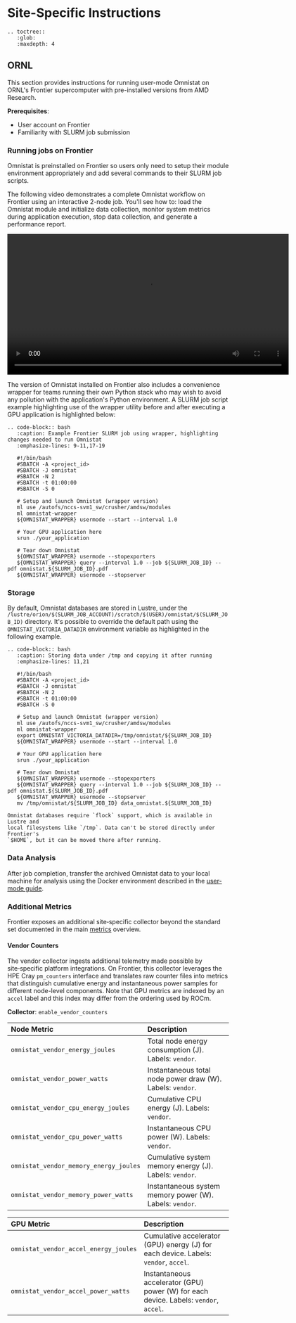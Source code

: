 # Site-Specific Instructions

```eval_rst
.. toctree::
   :glob:
   :maxdepth: 4
```

## ORNL

This section provides instructions for running user-mode Omnistat on ORNL's
Frontier supercomputer with pre-installed versions from AMD Research.

**Prerequisites**:
- User account on Frontier
- Familiarity with SLURM job submission

### Running jobs on Frontier

Omnistat is preinstalled on Frontier so users only need to setup their module environment appropriately and add
several commands to their SLURM job scripts.

The following video demonstrates a complete Omnistat workflow on Frontier
using an interactive 2-node job. You'll see how to: load the Omnistat module
and initialize data collection, monitor system metrics during application
execution, stop data collection, and generate a performance report.

<video width="640" controls>
  <source src="https://github.com/user-attachments/assets/cc574241-0c3e-4cc2-8f7c-fadaa6e6c0c1" type="video/mp4">
</video>
<p></p>

The version of Omnistat installed on Frontier also includes a convenience wrapper
for teams running their own Python stack who may wish to avoid any pollution
with the application's Python environment. A SLURM job script example highlighting
use of the wrapper utility before and after executing a GPU application is highlighted below:

```eval_rst
.. code-block:: bash
   :caption: Example Frontier SLURM job using wrapper, highlighting changes needed to run Omnistat
   :emphasize-lines: 9-11,17-19

   #!/bin/bash
   #SBATCH -A <project_id>
   #SBATCH -J omnistat
   #SBATCH -N 2
   #SBATCH -t 01:00:00
   #SBATCH -S 0

   # Setup and launch Omnistat (wrapper version)
   ml use /autofs/nccs-svm1_sw/crusher/amdsw/modules
   ml omnistat-wrapper
   ${OMNISTAT_WRAPPER} usermode --start --interval 1.0

   # Your GPU application here
   srun ./your_application

   # Tear down Omnistat
   ${OMNISTAT_WRAPPER} usermode --stopexporters
   ${OMNISTAT_WRAPPER} query --interval 1.0 --job ${SLURM_JOB_ID} --pdf omnistat.${SLURM_JOB_ID}.pdf
   ${OMNISTAT_WRAPPER} usermode --stopserver
```

### Storage

By default, Omnistat databases are stored in Lustre, under the
`/lustre/orion/$(SLURM_JOB_ACCOUNT)/scratch/$(USER)/omnistat/$(SLURM_JOB_ID)`
directory. It's possible to override the default path using the
`OMNISTAT_VICTORIA_DATADIR` environment variable as highlighted in the following example.

```eval_rst
.. code-block:: bash
   :caption: Storing data under /tmp and copying it after running
   :emphasize-lines: 11,21

   #!/bin/bash
   #SBATCH -A <project_id>
   #SBATCH -J omnistat
   #SBATCH -N 2
   #SBATCH -t 01:00:00
   #SBATCH -S 0

   # Setup and launch Omnistat (wrapper version)
   ml use /autofs/nccs-svm1_sw/crusher/amdsw/modules
   ml omnistat-wrapper
   export OMNISTAT_VICTORIA_DATADIR=/tmp/omnistat/${SLURM_JOB_ID}
   ${OMNISTAT_WRAPPER} usermode --start --interval 1.0

   # Your GPU application here
   srun ./your_application

   # Tear down Omnistat
   ${OMNISTAT_WRAPPER} usermode --stopexporters
   ${OMNISTAT_WRAPPER} query --interval 1.0 --job ${SLURM_JOB_ID} --pdf omnistat.${SLURM_JOB_ID}.pdf
   ${OMNISTAT_WRAPPER} usermode --stopserver
   mv /tmp/omnistat/${SLURM_JOB_ID} data_omnistat.${SLURM_JOB_ID}
```

```{note}
Omnistat databases require `flock` support, which is available in Lustre and
local filesystems like `/tmp`. Data can't be stored directly under Frontier's
`$HOME`, but it can be moved there after running.
```

### Data Analysis

After job completion, transfer the archived Omnistat data to your local machine
for analysis using the Docker environment described in the [user-mode
guide](installation/user-mode.md#exploring-results-locally).

### Additional Metrics

Frontier exposes an additional site‑specific collector beyond the standard set
documented in the main [metrics](metrics) overview.

#### Vendor Counters

The vendor collector ingests additional telemetry made
possible by site‑specific platform integrations. On Frontier, this collector leverages the HPE
Cray `pm_counters` interface and translates raw counter files into metrics
that distinguish cumulative energy and instantaneous power samples for
different node-level components. Note that GPU metrics are indexed by an `accel` label and this index
may differ from the ordering used by ROCm.

**Collector**: `enable_vendor_counters`

| Node Metric                            | Description |
| :------------------------------------- | :---------- |
| `omnistat_vendor_energy_joules`        | Total node energy consumption (J). Labels: `vendor`. |
| `omnistat_vendor_power_watts`          | Instantaneous total node power draw (W). Labels: `vendor`. |
| `omnistat_vendor_cpu_energy_joules`    | Cumulative CPU energy (J). Labels: `vendor`. |
| `omnistat_vendor_cpu_power_watts`      | Instantaneous CPU power (W). Labels: `vendor`. |
| `omnistat_vendor_memory_energy_joules` | Cumulative system memory energy (J). Labels: `vendor`. |
| `omnistat_vendor_memory_power_watts`   | Instantaneous system memory power (W). Labels: `vendor`. |

| GPU Metric                             | Description |
| :------------------------------------- | :---------- |
| `omnistat_vendor_accel_energy_joules`  | Cumulative accelerator (GPU) energy (J) for each device. Labels: `vendor`, `accel`. |
| `omnistat_vendor_accel_power_watts`    | Instantaneous accelerator (GPU) power (W) for each device. Labels: `vendor`, `accel`. |
